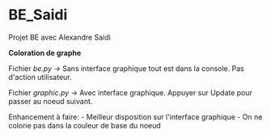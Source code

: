 # BE_Saidi

Projet BE avec Alexandre Saidi

**Coloration de graphe**

Fichier *be.py* -> Sans interface graphique tout est dans la console. Pas d'action utilisateur.

Fichier *graphic.py* -> Avec interface graphique. Appuyer sur Update pour passer au noeud suivant.

Enhancement à faire: 
	- Meilleur disposition sur l'interface graphique
	- On ne colorie pas dans la couleur de base du noeud